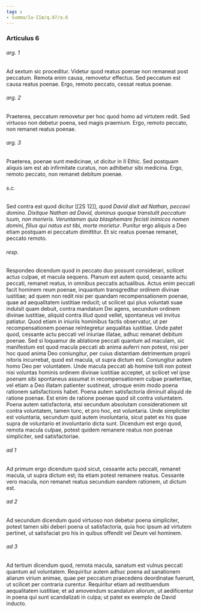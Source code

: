 ```yaml
---
tags : 
- Summa/Ia-IIæ/q.87/a.6
---
```


### Articulus 6

###### arg. 1
Ad sextum sic proceditur. Videtur quod reatus poenae non remaneat post peccatum. Remota enim causa, removetur effectus. Sed peccatum est causa reatus poenae. Ergo, remoto peccato, cessat reatus poenae.

###### arg. 2
Praeterea, peccatum removetur per hoc quod homo ad virtutem redit. Sed virtuoso non debetur poena, sed magis praemium. Ergo, remoto peccato, non remanet reatus poenae.

###### arg. 3
Praeterea, poenae sunt medicinae, ut dicitur in II Ethic. Sed postquam aliquis iam est ab infirmitate curatus, non adhibetur sibi medicina. Ergo, remoto peccato, non remanet debitum poenae.

###### s.c.
Sed contra est quod dicitur [[2S 12]], quod *David dixit ad Nathan, peccavi domino. Dixitque Nathan ad David, dominus quoque transtulit peccatum tuum, non morieris. Veruntamen quia blasphemare fecisti inimicos nomen domini, filius qui natus est tibi, morte morietur*. Punitur ergo aliquis a Deo etiam postquam ei peccatum dimittitur. Et sic reatus poenae remanet, peccato remoto.

###### resp.
Respondeo dicendum quod in peccato duo possunt considerari, scilicet actus culpae, et macula sequens. Planum est autem quod, cessante actu peccati, remanet reatus, in omnibus peccatis actualibus. Actus enim peccati facit hominem reum poenae, inquantum transgreditur ordinem divinae iustitiae; ad quem non redit nisi per quandam recompensationem poenae, quae ad aequalitatem iustitiae reducit; ut scilicet qui plus voluntati suae indulsit quam debuit, contra mandatum Dei agens, secundum ordinem divinae iustitiae, aliquid contra illud quod vellet, spontaneus vel invitus patiatur. Quod etiam in iniuriis hominibus factis observatur, ut per recompensationem poenae reintegretur aequalitas iustitiae. Unde patet quod, cessante actu peccati vel iniuriae illatae, adhuc remanet debitum poenae. Sed si loquamur de ablatione peccati quantum ad maculam, sic manifestum est quod macula peccati ab anima auferri non potest, nisi per hoc quod anima Deo coniungitur, per cuius distantiam detrimentum proprii nitoris incurrebat, quod est macula, ut supra dictum est. Coniungitur autem homo Deo per voluntatem. Unde macula peccati ab homine tolli non potest nisi voluntas hominis ordinem divinae iustitiae acceptet, ut scilicet vel ipse poenam sibi spontaneus assumat in recompensationem culpae praeteritae, vel etiam a Deo illatam patienter sustineat, utroque enim modo poena rationem satisfactionis habet. Poena autem satisfactoria diminuit aliquid de ratione poenae. Est enim de ratione poenae quod sit contra voluntatem. Poena autem satisfactoria, etsi secundum absolutam considerationem sit contra voluntatem, tamen tunc, et pro hoc, est voluntaria. Unde simpliciter est voluntaria, secundum quid autem involuntaria, sicut patet ex his quae supra de voluntario et involuntario dicta sunt. Dicendum est ergo quod, remota macula culpae, potest quidem remanere reatus non poenae simpliciter, sed satisfactoriae.

###### ad 1
Ad primum ergo dicendum quod sicut, cessante actu peccati, remanet macula, ut supra dictum est; ita etiam potest remanere reatus. Cessante vero macula, non remanet reatus secundum eandem rationem, ut dictum est.

###### ad 2
Ad secundum dicendum quod virtuoso non debetur poena simpliciter, potest tamen sibi deberi poena ut satisfactoria, quia hoc ipsum ad virtutem pertinet, ut satisfaciat pro his in quibus offendit vel Deum vel hominem.

###### ad 3
Ad tertium dicendum quod, remota macula, sanatum est vulnus peccati quantum ad voluntatem. Requiritur autem adhuc poena ad sanationem aliarum virium animae, quae per peccatum praecedens deordinatae fuerunt, ut scilicet per contraria curentur. Requiritur etiam ad restituendum aequalitatem iustitiae; et ad amovendum scandalum aliorum, ut aedificentur in poena qui sunt scandalizati in culpa; ut patet ex exemplo de David inducto.

